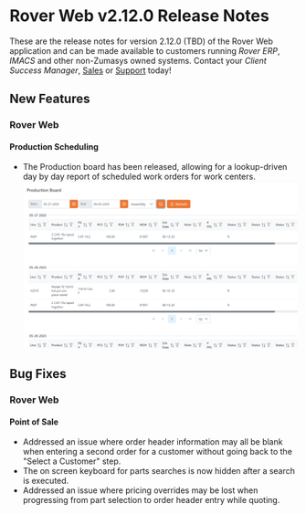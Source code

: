 # Rover Web v2.12.0 Release Notes

<badge text= "Version 2.12.0" vertical="middle" />

<PageHeader />

These are the release notes for version 2.12.0 (TBD) of the Rover Web application and can be made available to customers running _Rover ERP_, _IMACS_ and other non-Zumasys owned systems. Contact your _Client Success Manager_, [Sales](mailto:sales@zumasys.com?subject=Rover%20Web%20v2.12.0) or [Support](mailto:help@zumasys.com?subject=Rover%20Web%20v2.12.0) today!

## New Features

### Rover Web

#### Production Scheduling

 - The Production board has been released, allowing for a lookup-driven day by day report of scheduled work orders for work centers.
 ![Production Board](./production-board.png)


## Bug Fixes

### Rover Web

#### Point of Sale

  - Addressed an issue where order header information may all be blank when entering a second order for a customer without going back to the "Select a Customer" step.
  - The on screen keyboard for parts searches is now hidden after a search is executed.
  - Addressed an issue where pricing overrides may be lost when progressing from part selection to order header entry while quoting.

<PageFooter />
